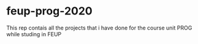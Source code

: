 # feup-prog-2020
This rep contais all the projects that i have done for the course unit PROG while studing in FEUP
